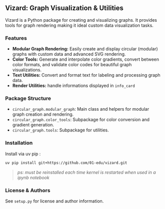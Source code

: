 ## Vizard: Graph Visualization & Utilities

Vizard is a Python package for creating and visualizing graphs. It provides tools for graph rendering making it ideal custom data visualization tasks.

### Features
- **Modular Graph Rendering:** Easily create and display circular (modular) graphs with custom data and advanced SVG rendering.
- **Color Tools:** Generate and interpolate color gradients, convert between color formats, and validate color codes for beautiful graph visualizations.
- **Text Utilities:** Convert and format text for labeling and processing graph data.
- **Render Utilities:** handle informations displayed in `info_card`

### Package Structure
- `circular_graph.modular_graph`: Main class and helpers for modular graph creation and rendering.
- `circular_graph.color_tools`: Subpackage for color conversion and gradient generation.
- `circular_graph.tools`: Subpackage for utilities.


### Installation
Install via uv pip :
```bash
uv pip install git+https://github.com/01-edu/vizard.git
```
>*ps: must be reinstalled each time kernel is restarted when used in a ipynb notebook*

### License & Authors
See `setup.py` for license and author information.